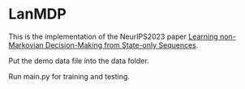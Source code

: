 # LanMDP

This is the implementation of the NeurIPS2023 paper [Learning non-Markovian Decision-Making from State-only Sequences](https://arxiv.org/pdf/2306.15156.pdf).

Put the demo data file into the data folder.

Run main.py for training and testing.
